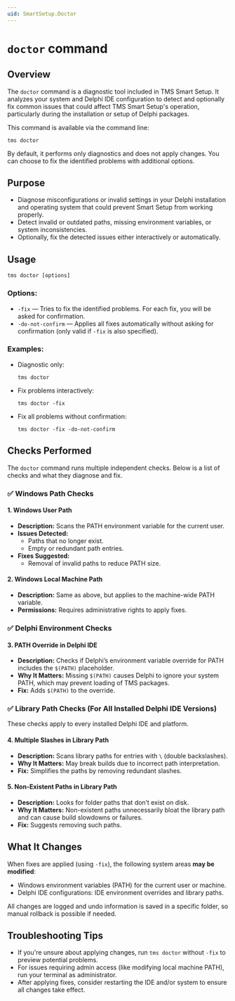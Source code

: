 ```yaml
---
uid: SmartSetup.Doctor
---
```


# `doctor` command

## Overview

The `doctor` command is a diagnostic tool included in TMS Smart Setup. It analyzes your system and Delphi IDE configuration to detect and optionally fix common issues that could affect TMS Smart Setup's operation, particularly during the installation or setup of Delphi packages.

This command is available via the command line:

```
tms doctor
```

By default, it performs only diagnostics and does not apply changes. You can choose to fix the identified problems with additional options.

## Purpose

- Diagnose misconfigurations or invalid settings in your Delphi installation and operating system that could prevent Smart Setup from working properly.
- Detect invalid or outdated paths, missing environment variables, or system inconsistencies.
- Optionally, fix the detected issues either interactively or automatically.

## Usage

```
tms doctor [options]
```

### Options:

- `-fix` — Tries to fix the identified problems. For each fix, you will be asked for confirmation.
- `-do-not-confirm` — Applies all fixes automatically without asking for confirmation (only valid if `-fix` is also specified).

### Examples:

- Diagnostic only:
  ```
  tms doctor
  ```

- Fix problems interactively:
  ```
  tms doctor -fix
  ```

- Fix all problems without confirmation:
  ```
  tms doctor -fix -do-not-confirm
  ```

## Checks Performed

The `doctor` command runs multiple independent checks. Below is a list of checks and what they diagnose and fix.

### ✅ Windows Path Checks

#### 1. **Windows User Path**
- **Description:** Scans the PATH environment variable for the current user.
- **Issues Detected:**
  - Paths that no longer exist.
  - Empty or redundant path entries.
- **Fixes Suggested:**
  - Removal of invalid paths to reduce PATH size.

#### 2. **Windows Local Machine Path**
- **Description:** Same as above, but applies to the machine-wide PATH variable.
- **Permissions:** Requires administrative rights to apply fixes.

### ✅ Delphi Environment Checks

#### 3. **PATH Override in Delphi IDE**
- **Description:** Checks if Delphi’s environment variable override for PATH includes the `$(PATH)` placeholder.
- **Why It Matters:** Missing `$(PATH)` causes Delphi to ignore your system PATH, which may prevent loading of TMS packages.
- **Fix:** Adds `$(PATH)` to the override.

### ✅ Library Path Checks (For All Installed Delphi IDE Versions)

These checks apply to every installed Delphi IDE and platform.

#### 4. **Multiple Slashes in Library Path**
- **Description:** Scans library paths for entries with `\` (double backslashes).
- **Why It Matters:** May break builds due to incorrect path interpretation.
- **Fix:** Simplifies the paths by removing redundant slashes.

#### 5. **Non-Existent Paths in Library Path**
- **Description:** Looks for folder paths that don’t exist on disk.
- **Why It Matters:** Non-existent paths unnecessarily bloat the library path and can cause build slowdowns or failures.
- **Fix:** Suggests removing such paths.

## What It Changes

When fixes are applied (using `-fix`), the following system areas **may be modified**:

- Windows environment variables (PATH) for the current user or machine.
- Delphi IDE configurations: IDE environment overrides and library paths.

All changes are logged and undo information is saved in a specific folder, so manual rollback is possible if needed.

## Troubleshooting Tips

- If you're unsure about applying changes, run `tms doctor` without `-fix` to preview potential problems.
- For issues requiring admin access (like modifying local machine PATH), run your terminal as administrator.
- After applying fixes, consider restarting the IDE and/or system to ensure all changes take effect.